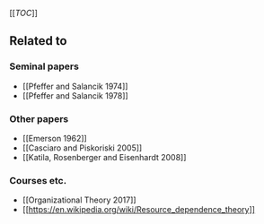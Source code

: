 [[_TOC_]]

## Related to

### Seminal papers
* [[Pfeffer and Salancik 1974]]
* [[Pfeffer and Salancik 1978]]

### Other papers
* [[Emerson 1962]]
* [[Casciaro and Piskoriski 2005]]
* [[Katila, Rosenberger and Eisenhardt 2008]]

### Courses etc.
* [[Organizational Theory 2017]]
* [[https://en.wikipedia.org/wiki/Resource_dependence_theory]]
